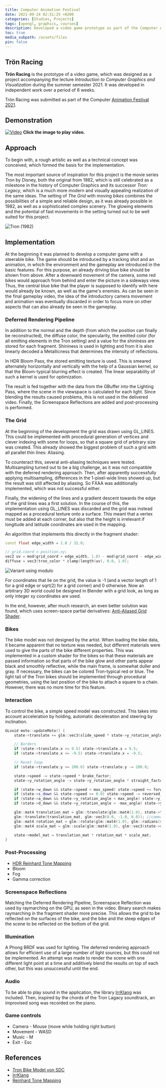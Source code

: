 ```yaml
---
title: Computer Animation Festival
date: 2021-09-24 02:51:25 +0200
categories: [Studies, Projects]
tags: [opengl, graphics, courses]
description: Developed a video game prototype as part of the Computer Animation Festival at the University of Bonn. 
toc: true
media_subpath: /assets/files
pin: false
---
```


## Trön Racing

**Trön Racing** is the prototype of a video game, which was designed as a project accompanying the lecture *Introduction to Computer Graphics and Visualization* during the summer semester 2021. It was developed in independent work over a period of 6 weeks.

Trön Racing was submitted as part of the Computer [Animation Festival 2021](https://www.youtube.com/playlist?list=PLBQN9Lxu5Q5_MPKG6SQYKbXw6MOEEEJBe).

## Demonstration

[![Video](https://img.youtube.com/vi/pUJhhdyEusw/maxresdefault.jpg)](https://www.youtube.com/watch?v=pUJhhdyEusw)
**Click the image to play video.**

## Approach

To begin with, a rough artistic as well as a technical concept was conceived, which formed the basis for the implementation.

The most important source of inspiration for this project is the movie series *Tron* by Disney, both the original from 1982, which is still celebrated as a milestone in the history of Computer Graphics and its successor *Tron: Legacy*, which is a much more modern and visually appealing realization of the same ideas. The setting of *The Grid* with moving *bikes* combines the possibilities of a simple and reliable design, as it was already possible in 1982, as well as a sophisticated complex scenery. The glowing elements and the potential of fast movements in the setting turned out to be well suited for this project.

![Tron (1982)](https://raw.githubusercontent.com/bertan-karacora/troen-racing/refs/heads/main/doc/images/tron_1982.jpg)

## Implementation

At the beginning it was planned to develop a computer game with a steerable bike. The game should be introduced by a tracking shot and an animation, in which the environment and the gameplay are introduced in the basic features. For this purpose, an already driving blue bike should be shown from above. After a downward movement of the camera, some red bikes would approach from behind and enter the picture in a sideways view. Thus, the central blue bike that the player is supposed to identify with here would already be known, as well as the game's enemies. As can be seen in the final gameplay video, the idea of the introductory camera movement and animation was eventually discarded in order to focus more on other aspects that can also already be seen in the gameplay.

### Deferred Rendering Pipeline

In addition to the normal and the depth (from which the position can finally be reconstructed), the diffuse color, the specularity, the emitted color (for all emitting elements in the Tron setting) and a value for the shininess are stored for each fragment. Shininess is used in lighting and from it is also linearly decoded a Metallicness that determines the intensity of reflections.

In HDR Bloom Pass, the stored emitting texture is used. This is smeared alternately horizontally and vertically with the help of a Gaussian kernel, so that the Bloom-typical blurring effect is created. The linear separability of such a kernel is used for optimization.

The result is fed together with the data from the GBuffer into the Lighting Pass, where the scene in the viewspace is calculated for each light. Since blending the results caused problems, this is not used in the delivered video. Finally, the Screenspace Reflections are added and post-processing is performed.

### The Grid

At the beginning of the development the grid was drawn using GL_LINES. This could be implemented with procedural generation of vertices and clever indexing with some for loops, so that a square grid of arbitrary size was created. This already showed the biggest problem of such a grid with all parallel thin lines: Aliasing.

To counteract this, several anti-aliasing techniques were tested. Multisampling turned out to be a big challenge, as it was not compatible with the deferred rendering approach. Then, after apparently successfully applying multisampling, differences in the 1-pixel-wide lines showed up, but the result was still affected by aliasing. So FXAA was additionally implemented, which was not successful either.

Finally, the widening of the lines and a gradient descent towards the edge of the grid lines was a first solution. In the course of this, the implementation using GL_LINES was discarded and the grid was instead mapped as a procedural texture onto a surface. This meant that a vertex must be added at each corner, but also that the height is irrelevant if longitude and latitude coordinates are used in the mapping.

An algorithm that implements this directly in the fragment shader:

```c++
const float edge_width = 1.0 / 32.0;

// grid.coord = position.xy;
vec2 uv = mod(grid_coord + edge_width, 1.0) - mod(grid_coord - edge_width, 1.0) - 2.0 * edge_width;
diffuse = vec3(tron_color * clamp(length(uv), 0.0, 1.0);
```

![Variant using modulo](https://raw.githubusercontent.com/bertan-karacora/troen-racing/refs/heads/main/doc/images/grid_aliasing.png)

For coordinates that lie on the grid, the value is -1 (and a vector length of 1 for a grid edge or sqrt(2) for a grid corner) and 0 otherwise. Now an arbitrary 3D world could be designed in Blender with a grid look, as long as only integer xy coordinates are used.

In the end, however, after much research, an even better solution was found, which uses screen-space partial derivatives:
[Anti-Aliased Grid Shader](https://madebyevan.com/shaders/grid).

### Bikes

The bike model was not designed by the artist. When loading the bike data, it became apparent that no texture was needed, but different materials were used to give the parts of the bike different properties. This was implemented in a custom shader for the bikes so that these materials are passed information so that parts of the bike glow and other parts appear black and smoothly reflective, while the main frame, is somewhat duller and gray. If necessary, the bikes can be colored Tron-typical red or blue. The light tail of the Tron bikes should be implemented through procedural geometries, using the last position of the bike to attach a square to a chain. However, there was no more time for this feature.

### Interaction

To control the bike, a simple speed model was constructed. This takes into account acceleration by holding, automatic deceleration and steering by inclination.

```c++
GLvoid moto::updateMoto() {
    state->translate += glm::vec3(slide_speed * state->y_rotation_angle / max_angle, move_speed * state->speed / max_speed, 0.0);

    // Borders
    if (state->translate.x >= 9.5) state->translate.x = 9.5;
    if (state->translate.x <= -9.5) state->translate.x = -9.5;

    // Reset loop
    if (state->translate.y >= 200.0) state->translate.y -= 200.0;

    state->speed -= state->speed * brake_factor;
    state->y_rotation_angle -= state->y_rotation_angle * straight_factor;

    if (state->w_down && state->speed < max_speed) state->speed += forward_acceleration;
    if (state->s_down && state->speed >= 0.0) state->speed -= reversed_acceleration;
    if (state->a_down && state->y_rotation_angle < max_angle) state->y_rotation_angle -= rotation_speed;
    if (state->d_down && state->y_rotation_angle > -max_angle) state->y_rotation_angle += rotation_speed;

    glm::mat4 translation_mat = glm::translate(glm::mat4(1.0), state->translate);
    glm::translate(translation_mat, glm::vec3(0.0, -1.0, 0.0)); //camera to front
    glm::mat4 rotation_mat = glm::rotate(glm::mat4(1.0), glm::radians(state->y_rotation_angle), glm::vec3(0.0, 1.0, 0.0));
    glm::mat4 scale_mat = glm::scale(glm::mat4(1.0), glm::vec3(state->scale));

    state->model_mat = translation_mat * rotation_mat * scale_mat;
}
```

### Post-Processing

- [HDR Reinhard Tone Mapping](https://www.shadertoy.com/view/WdjSW3)
- Bloom
- Fog
- Gamma correction

### Screenspace Reflections

Matching the Deferred Rendering Pipeline, Screenspace Reflection was used by raymarching on the GPU, as seen in the video. Binary search makes raymarching in the fragment shader more precise. This allows the grid to be reflected on the surfaces of the bike, and the bike and the steep edges of the scene to be reflected on the bottom of the grid.

### Illumination

A Phong BRDF was used for lighting. The deferred rendering approach allows for efficient use of a large number of light sources, but this could not be implemented.
An attempt was made to render the scene with one different light point at a time and additively blend the results on top of each other, but this was unsuccessful until the end.

### Audio

To be able to play sound in the application, the library [IrrKlang](https://www.ambiera.com/irrklang/) was included.
Then, inspired by the chords of the Tron Lagacy soundtrack, an improvised song was recorded on the piano.

### Game controls

- Camera - Mouse (move while holding right button)
- Movement - WASD
- Music - M
- Exit - Esc

## References

- [Tron Bike Model von SDC](https://sketchfab.com/3d-models/tron-moto-low-poly-sdc-free-e9b610ca2102447e90fff73ed85778b6)
- [IrrKlang](https://www.ambiera.com/irrklang/)
- [Reinhard Tone Mapping](https://www.shadertoy.com/view/WdjSW3)
